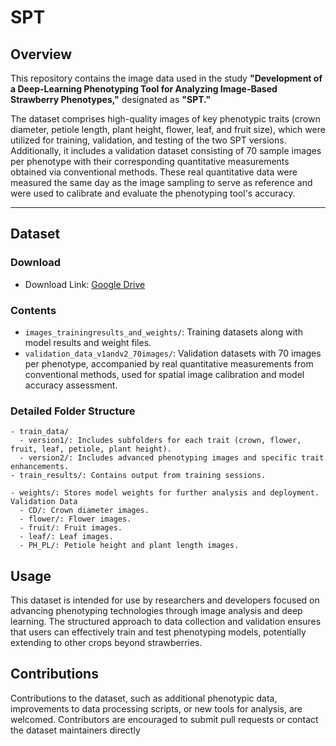 # SPT
## Overview

This repository contains the image data used in the study **"Development of a Deep-Learning Phenotyping Tool for Analyzing Image-Based Strawberry Phenotypes,"** designated as **"SPT."**

The dataset comprises high-quality images of key phenotypic traits (crown diameter, petiole length, plant height, flower, leaf, and fruit size), which were utilized for training, validation, and testing of the two SPT versions. Additionally, it includes a validation dataset consisting of 70 sample  images per phenotype with their corresponding quantitative measurements obtained via conventional methods. These real quantitative data were measured the same day as  the image sampling to serve as  reference and were used to calibrate and evaluate the phenotyping tool's accuracy.

---


## Dataset
### Download
* Download Link: [Google Drive](https://drive.google.com/drive/folders/0ACRvm56q9nQoUk9PVA)

### Contents
- `images_trainingresults_and_weights/`: Training datasets along with model results and weight files.
- `validation_data_v1andv2_70images/`: Validation datasets with 70 images per phenotype, accompanied by real quantitative measurements from conventional methods, used for spatial image calibration and model accuracy assessment.
    
### Detailed Folder Structure 
```
- train_data/
  - version1/: Includes subfolders for each trait (crown, flower, fruit, leaf, petiole, plant height).
  - version2/: Includes advanced phenotyping images and specific trait enhancements.
- train_results/: Contains output from training sessions.

- weights/: Stores model weights for further analysis and deployment.
Validation Data
  - CD/: Crown diameter images.
  - flower/: Flower images.
  - fruit/: Fruit images.
  - leaf/: Leaf images.
  - PH_PL/: Petiole height and plant length images.
```

## Usage
This dataset is intended for use by researchers and developers focused on advancing phenotyping technologies through image analysis and deep learning. The structured approach to data collection and validation ensures that users can effectively train and test phenotyping models, potentially extending to other crops beyond strawberries.

## Contributions
Contributions to the dataset, such as additional phenotypic data, improvements to data processing scripts, or new tools for analysis, are welcomed. Contributors are encouraged to submit pull requests or contact the dataset maintainers directly 
